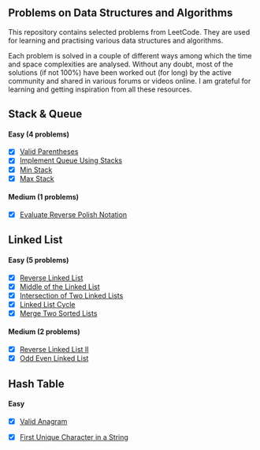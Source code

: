 ## Problems on Data Structures and Algorithms

This repository contains selected problems from LeetCode. They are used for learning and practising various data structures and algorithms.

Each problem is solved in a couple of different ways among which the time and space complexities are analysed. Without any doubt, most of the solutions (if not 100%) have been worked out (for long) by the active community and shared in various forums or videos online. I am grateful for learning and getting inspiration from all these resources.

## Stack & Queue

#### Easy (4 problems)
- [x] [Valid Parentheses](./stack_queue/valid_parentheses.ipynb)
- [x] [Implement Queue Using Stacks](./stack_queue/implement_queue_using_stacks.ipynb)
- [x] [Min Stack](./stack_queue/min_stack.ipynb)
- [x] [Max Stack](./stack_queue/max_stack.ipynb)

#### Medium (1 problems)
- [x] [Evaluate Reverse Polish Notation](./stack_queue/evaluate_reverse_polish_notation.ipynb)

## Linked List
#### Easy (5 problems)
- [x] [Reverse Linked List](./linked_list/reverse_linked_list.ipynb)
- [x] [Middle of the Linked List](./linked_list/middle_of_the_linked_list.ipynb)
- [x] [Intersection of Two Linked Lists](./linked_list/intersection_of_two_linked_lists.ipynb)
- [x] [Linked List Cycle](./linked_list/linked_list_cycle.ipynb)
- [x] [Merge Two Sorted Lists](./linked_list/merge_two_sorted_lists.ipynb)
#### Medium (2 problems)
- [x] [Reverse Linked List II](./linked_list/reverse_linked_list_2.ipynb)
- [x] [Odd Even Linked List](./linked_list/odd_even_linked_list.ipynb)

## Hash Table
#### Easy 
- [x] [Valid Anagram](./hash_table/valid_anagram.ipynb)
- [x] [First Unique Character in a String](./hash_table/first_unique_character_in_a_string.ipynb)


  

